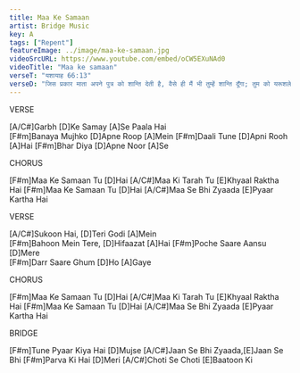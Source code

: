 ```yaml
---
title: Maa Ke Samaan
artist: Bridge Music
key: A
tags: ["Repent"]
featureImage: ../image/maa-ke-samaan.jpg
videoSrcURL: https://www.youtube.com/embed/oCW5EXuNAd0
videoTitle: "Maa ke samaan"
verseT: "यशायाह 66:13"
verseD: "जिस प्रकार माता अपने पुत्र को शान्ति देती है, वैसे ही मैं भी तुम्हें शान्ति दूँगा; तुम को यरूशलेम ही में शान्ति मिलेगी।"
---
```


VERSE
                   
[A/C#]Garbh [D]Ke Samay [A]Se Paala Hai                     
[F#m]Banaya Mujhko [D]Apne Roop [A]Mein
[F#m]Daali Tune [D]Apni Rooh [A]Hai
[F#m]Bhar Diya [D]Apne Noor [A]Se


CHORUS

[F#m]Maa Ke Samaan Tu [D]Hai
[A/C#]Maa Ki Tarah Tu [E]Khyaal Raktha Hai
[F#m]Maa Ke Samaan Tu [D]Hai
[A/C#]Maa Se Bhi Zyaada [E]Pyaar Kartha Hai


VERSE

[A/C#]Sukoon Hai, [D]Teri Godi [A]Mein  
[F#m]Bahoon Mein Tere, [D]Hifaazat [A]Hai
[F#m]Poche Saare Aansu [D]Mere              
[F#m]Darr Saare Ghum [D]Ho [A]Gaye 
 

CHORUS

[F#m]Maa Ke Samaan Tu [D]Hai
[A/C#]Maa Ki Tarah Tu [E]Khyaal Raktha Hai
[F#m]Maa Ke Samaan Tu [D]Hai
[A/C#]Maa Se Bhi Zyaada [E]Pyaar Kartha Hai


BRIDGE

[F#m]Tune Pyaar Kiya Hai [D]Mujse
[A/C#]Jaan Se Bhi Zyaada,[E]Jaan Se Bhi
[F#m]Parva Ki Hai [D]Meri
[A/C#]Choti Se Choti [E]Baatoon Ki
